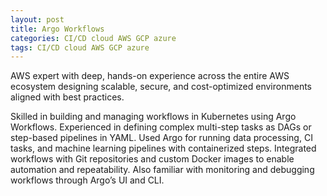 ```yaml
---
layout: post
title: Argo Workflows
categories: CI/CD cloud AWS GCP azure
tags: CI/CD cloud AWS GCP azure
---
```


AWS expert with deep, hands-on experience across the entire AWS ecosystem designing scalable, secure, and cost-optimized environments aligned with best practices.

<!--more-->

Skilled in building and managing workflows in Kubernetes using Argo Workflows. Experienced in defining complex multi-step tasks as DAGs or step-based pipelines in YAML. Used Argo for running data processing, CI tasks, and machine learning pipelines with containerized steps. Integrated workflows with Git repositories and custom Docker images to enable automation and repeatability. Also familiar with monitoring and debugging workflows through Argo’s UI and CLI.
